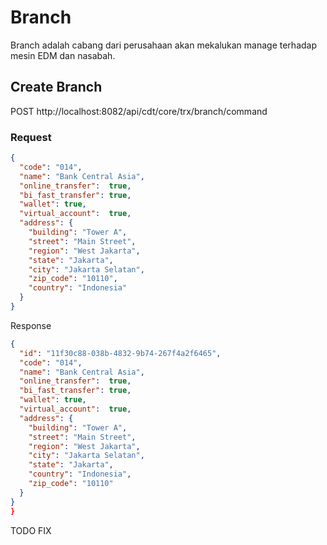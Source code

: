 Branch
=============================

Branch adalah cabang dari perusahaan akan mekalukan manage terhadap mesin EDM dan nasabah.

## Create Branch

POST http://localhost:8082/api/cdt/core/trx/branch/command

### Request
```json
{
  "code": "014",
  "name": "Bank Central Asia",
  "online_transfer":  true,
  "bi_fast_transfer": true,
  "wallet": true,
  "virtual_account":  true,
  "address": {
    "building": "Tower A",
    "street": "Main Street",
    "region": "West Jakarta",
    "state": "Jakarta",
    "city": "Jakarta Selatan",
    "zip_code": "10110",
    "country": "Indonesia"
  }
}

```

Response
```json
{
  "id": "11f30c88-038b-4832-9b74-267f4a2f6465",
  "code": "014",
  "name": "Bank Central Asia",
  "online_transfer":  true,
  "bi_fast_transfer": true,
  "wallet": true,
  "virtual_account":  true,
  "address": {
    "building": "Tower A",
    "street": "Main Street",
    "region": "West Jakarta",
    "city": "Jakarta Selatan",
    "state": "Jakarta",
    "country": "Indonesia",
    "zip_code": "10110"
  }
}
}
```

TODO FIX
